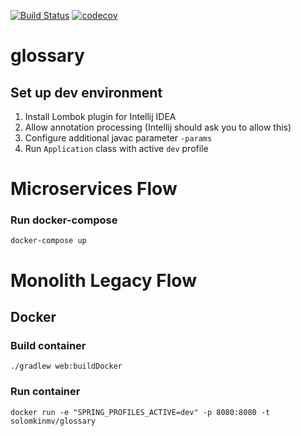 [![Build Status](https://travis-ci.org/solomkinmv/glossary.svg?branch=master)](https://travis-ci.org/solomkinmv/glossary)
[![codecov](https://codecov.io/gh/solomkinmv/glossary/branch/master/graph/badge.svg)](https://codecov.io/gh/solomkinmv/glossary)

# glossary
## Set up dev environment
1. Install Lombok plugin for Intellij IDEA
2. Allow annotation processing (Intellij should ask you to allow this)
3. Configure additional javac parameter `-params`
4. Run `Application` class with active `dev` profile

# Microservices Flow

### Run docker-compose
`docker-compose up`

# Monolith Legacy Flow
## Docker
### Build container
`./gradlew web:buildDocker`

### Run container
`docker run -e "SPRING_PROFILES_ACTIVE=dev" -p 8080:8080 -t solomkinmv/glossary`